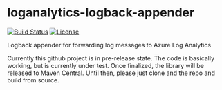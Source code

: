 # loganalytics-logback-appender
[![Build Status](https://travis-ci.org/omnecon/loganalytics-logback-appender.svg?branch=master)](https://travis-ci.org/bitsofinfo/hazelcast-docker-swarm-discovery-spi)
[![License](https://img.shields.io/badge/License-Apache%202.0-blue.svg)](LICENSE)

Logback appender for forwarding log messages to Azure Log Analytics

Currently this github project is in pre-release state. The code is basically working, but is currently under test. Once finalized, the library will be released to Maven Central. Until then, please just clone and the repo and build from source.
